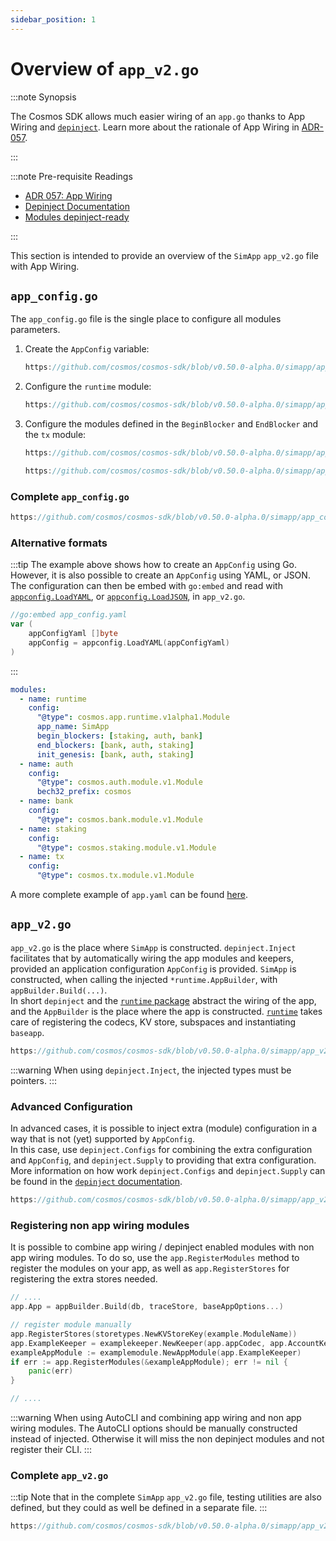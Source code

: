 ```yaml
---
sidebar_position: 1
---
```


# Overview of `app_v2.go`

:::note Synopsis

The Cosmos SDK allows much easier wiring of an `app.go` thanks to App Wiring and [`depinject`](../packages/01-depinject.md).
Learn more about the rationale of App Wiring in [ADR-057](../architecture/adr-057-app-wiring.md).

:::

:::note Pre-requisite Readings

* [ADR 057: App Wiring](../architecture/adr-057-app-wiring.md)
* [Depinject Documentation](../packages/01-depinject.md)
* [Modules depinject-ready](../building-modules/15-depinject.md)

:::

This section is intended to provide an overview of the `SimApp` `app_v2.go` file with App Wiring.

## `app_config.go`

The `app_config.go` file is the single place to configure all modules parameters.

1. Create the `AppConfig` variable:

    ```go reference
    https://github.com/cosmos/cosmos-sdk/blob/v0.50.0-alpha.0/simapp/app_config.go#L103
    ```

2. Configure the `runtime` module:

    ```go reference
    https://github.com/cosmos/cosmos-sdk/blob/v0.50.0-alpha.0/simapp/app_config.go#L103-L167
    ```

3. Configure the modules defined in the `BeginBlocker` and `EndBlocker` and the `tx` module:

    ```go reference
    https://github.com/cosmos/cosmos-sdk/blob/v0.50.0-alpha.0/simapp/app_config.go#L112-L129
    ```

    ```go reference
    https://github.com/cosmos/cosmos-sdk/blob/v0.50.0-alpha.0/simapp/app_config.go#L200-L203
    ```

### Complete `app_config.go`

```go reference
https://github.com/cosmos/cosmos-sdk/blob/v0.50.0-alpha.0/simapp/app_config.go
```

### Alternative formats

:::tip
The example above shows how to create an `AppConfig` using Go. However, it is also possible to create an `AppConfig` using YAML, or JSON.  
The configuration can then be embed with `go:embed` and read with [`appconfig.LoadYAML`](https://pkg.go.dev/cosmossdk.io/core/appconfig#LoadYAML), or [`appconfig.LoadJSON`](https://pkg.go.dev/cosmossdk.io/core/appconfig#LoadJSON), in `app_v2.go`.

```go
//go:embed app_config.yaml
var (
    appConfigYaml []byte
    appConfig = appconfig.LoadYAML(appConfigYaml)
)
```

:::

```yaml
modules:
  - name: runtime
    config:
      "@type": cosmos.app.runtime.v1alpha1.Module
      app_name: SimApp
      begin_blockers: [staking, auth, bank]
      end_blockers: [bank, auth, staking]
      init_genesis: [bank, auth, staking]
  - name: auth
    config:
      "@type": cosmos.auth.module.v1.Module
      bech32_prefix: cosmos
  - name: bank
    config:
      "@type": cosmos.bank.module.v1.Module
  - name: staking
    config:
      "@type": cosmos.staking.module.v1.Module
  - name: tx
    config:
      "@type": cosmos.tx.module.v1.Module
```

A more complete example of `app.yaml` can be found [here](https://github.com/cosmos/cosmos-sdk/blob/91b1d83f1339e235a1dfa929ecc00084101a19e3/simapp/app.yaml).

## `app_v2.go`

`app_v2.go` is the place where `SimApp` is constructed. `depinject.Inject` facilitates that by automatically wiring the app modules and keepers, provided an application configuration `AppConfig` is provided. `SimApp` is constructed, when calling the injected `*runtime.AppBuilder`, with `appBuilder.Build(...)`.    
In short `depinject` and the [`runtime` package](https://pkg.go.dev/github.com/cosmos/cosmos-sdk/runtime) abstract the wiring of the app, and the `AppBuilder` is the place where the app is constructed. [`runtime`](https://pkg.go.dev/github.com/cosmos/cosmos-sdk/runtime) takes care of registering the codecs, KV store, subspaces and instantiating `baseapp`.

```go reference
https://github.com/cosmos/cosmos-sdk/blob/v0.50.0-alpha.0/simapp/app_v2.go#L101-L245
```

:::warning
When using `depinject.Inject`, the injected types must be pointers.
:::

### Advanced Configuration

In advanced cases, it is possible to inject extra (module) configuration in a way that is not (yet) supported by `AppConfig`.  
In this case, use `depinject.Configs` for combining the extra configuration and `AppConfig`, and `depinject.Supply` to providing that extra configuration.
More information on how work `depinject.Configs` and `depinject.Supply` can be found in the [`depinject` documentation](https://pkg.go.dev/cosmossdk.io/depinject).

```go reference
https://github.com/cosmos/cosmos-sdk/blob/v0.50.0-alpha.0/simapp/app_v2.go#L114-L146
```

### Registering non app wiring modules

It is possible to combine app wiring / depinject enabled modules with non app wiring modules.
To do so, use the `app.RegisterModules` method to register the modules on your app, as well as `app.RegisterStores` for registering the extra stores needed.

```go
// ....
app.App = appBuilder.Build(db, traceStore, baseAppOptions...)

// register module manually
app.RegisterStores(storetypes.NewKVStoreKey(example.ModuleName))
app.ExampleKeeper = examplekeeper.NewKeeper(app.appCodec, app.AccountKeeper.AddressCodec(), runtime.NewKVStoreService(app.GetKey(example.ModuleName)), authtypes.NewModuleAddress(govtypes.ModuleName).String())
exampleAppModule := examplemodule.NewAppModule(app.ExampleKeeper)
if err := app.RegisterModules(&exampleAppModule); err != nil {
	panic(err)
}

// ....
```

:::warning
When using AutoCLI and combining app wiring and non app wiring modules. The AutoCLI options should be manually constructed instead of injected.
Otherwise it will miss the non depinject modules and not register their CLI.
:::

### Complete `app_v2.go`

:::tip
Note that in the complete `SimApp` `app_v2.go` file, testing utilities are also defined, but they could as well be defined in a separate file.
:::

```go reference
https://github.com/cosmos/cosmos-sdk/blob/v0.50.0-alpha.0/simapp/app_v2.go
```
